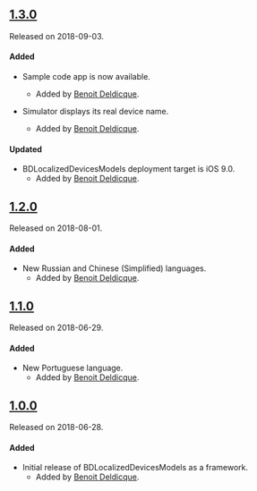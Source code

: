## [1.3.0](https://github.com/bixcorp/BDLocalizedDevicesModels/releases/tag/1.3.0)
Released on 2018-09-03.

#### Added
- Sample code app is now available.
    - Added by [Benoit Deldicque](https://github.com/bixcorp).

- Simulator displays its real device name.
    - Added by [Benoit Deldicque](https://github.com/bixcorp).

#### Updated
- BDLocalizedDevicesModels deployment target is iOS 9.0.
    - Added by [Benoit Deldicque](https://github.com/bixcorp).

## [1.2.0](https://github.com/bixcorp/BDLocalizedDevicesModels/releases/tag/1.2.0)
Released on 2018-08-01.

#### Added
- New Russian and Chinese (Simplified) languages.
    - Added by [Benoit Deldicque](https://github.com/bixcorp).

## [1.1.0](https://github.com/bixcorp/BDLocalizedDevicesModels/releases/tag/1.1.0)
Released on 2018-06-29.

#### Added
- New Portuguese language.
    - Added by [Benoit Deldicque](https://github.com/bixcorp).

## [1.0.0](https://github.com/bixcorp/BDLocalizedDevicesModels/releases/tag/1.0.0)
Released on 2018-06-28.

#### Added
- Initial release of BDLocalizedDevicesModels as a framework.
    - Added by [Benoit Deldicque](https://github.com/bixcorp).
